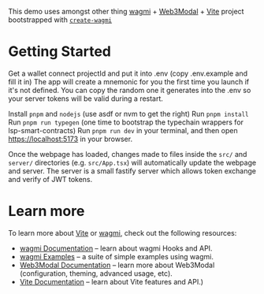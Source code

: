 This demo uses amongst other thing [wagmi](https://wagmi.sh) + [Web3Modal](https://web3modal.com/) + [Vite](https://vitejs.dev/) project bootstrapped with [`create-wagmi`](https://github.com/wagmi-dev/wagmi/tree/main/packages/create-wagmi)

# Getting Started

Get a wallet connect projectId and put it into .env (copy .env.example and fill it in)
The app will create a mnemonic for you the first time you launch if it's not defined.
You can copy the random one it generates into the .env so your server tokens will be valid during
a restart.

Install `pnpm` and `nodejs` (use asdf or nvm to get the right)
Run `pnpm install`
Run `pnpm run typegen` (one time to bootstrap the typechain wrappers for lsp-smart-contracts)
Run `pnpm run dev` in your terminal, and then open [https://localhost:5173](https://localhost:5173) in your browser.

Once the webpage has loaded, changes made to files inside the `src/` and `server/` directories (e.g. `src/App.tsx`) will automatically update the webpage and server.
The server is a small fastify server which allows token exchange and verify of JWT tokens.

# Learn more

To learn more about [Vite](https://vitejs.dev/) or [wagmi](https://wagmi.sh), check out the following resources:

- [wagmi Documentation](https://wagmi.sh) – learn about wagmi Hooks and API.
- [wagmi Examples](https://wagmi.sh/examples/connect-wallet) – a suite of simple examples using wagmi.
- [Web3Modal Documentation](https://web3modal.com) – learn more about Web3Modal (configuration, theming, advanced usage, etc).
- [Vite Documentation](https://vitejs.dev/) – learn about Vite features and API.)
